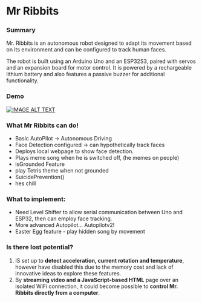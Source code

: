 # Mr Ribbits

### Summary

Mr. Ribbits is an autonomous robot designed to adapt its movement based on its environment and can be configured to track human faces.

The robot is built using an Arduino Uno and an ESP32S3, paired with servos and an expansion board for motor control. It is powered by a rechargeable lithium battery and also features a passive buzzer for additional functionality.

### Demo

[![IMAGE ALT TEXT](http://img.youtube.com/vi/QLUIuGvhEVs/0.jpg)](http://www.youtube.com/watch?v=QLUIuGvhEVs "Demo for Mr Ribits")

### What Mr Ribbits can do!
- Basic AutoPilot -> Autonomous Driving
- Face Detection configured -> can hypothetically track faces
- Deploys local webpage to show face detection.
- Plays meme song when he is switched off, (he memes on people)
- isGrounded Feature
- play Tetris theme when not grounded
- SuicidePrevention()
- hes chill

### What to implement:
- Need Level Shifter to allow serial communication between Uno and ESP32, then can employ face tracking.
- More advanced Autopilot... Autopilotv2!
- Easter Egg feature - play hidden song by movement

### Is there lost potential?
1. IS set up to **detect acceleration, current rotation and temperature**, however have disabled this due to the memory cost and lack of innovative ideas to explore these features.
2. By **streaming video and a JavaScript-based HTML** page over an isolated WiFi connection, it could become possible to **control Mr. Ribbits directly from a computer**.
